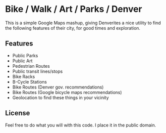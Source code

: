 # Bike / Walk / Art / Parks / Denver

This is a simple Google Maps mashup, giving Denverites a nice utility to find the following features of their city, for good times and exploration.

## Features

* Public Parks      
* Public Art      
* Pedestrian Routes
* Public transit lines/stops
* Bike Racks   
* B-Cycle Stations
* Bike Routes (Denver gov. recommendations)
* Bike Routes (Google bicycle maps recommendations)
* Geolocation to find these things in your vicinity

## License

Feel free to do what you will with this code. I place it in the public domain.